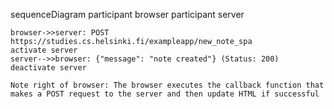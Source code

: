 sequenceDiagram
    participant browser
    participant server

    browser->>server: POST https://studies.cs.helsinki.fi/exampleapp/new_note_spa
    activate server
    server-->>browser: {"message": "note created"} (Status: 200)
    deactivate server

    Note right of browser: The browser executes the callback function that makes a POST request to the server and then update HTML if successful
